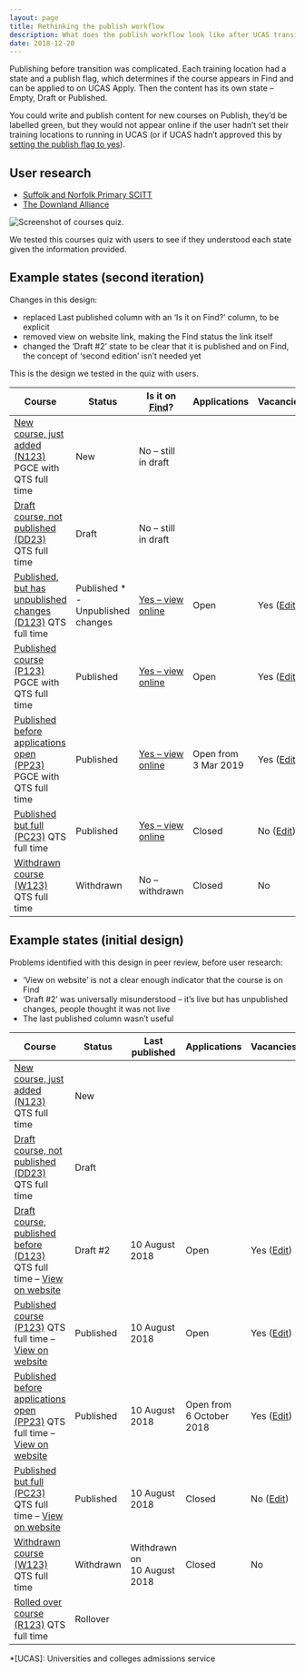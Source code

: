 ```yaml
---
layout: page
title: Rethinking the publish workflow
description: What does the publish workflow look like after UCAS transition?
date: 2018-12-20
---
```


Publishing before transition was complicated. Each training location had a state and a publish flag, which determines if the course appears in Find and can be applied to on UCAS Apply. Then the content has its own state – Empty, Draft or Published.

You could write and publish content for new courses on Publish, they’d be labelled green, but they would not appear online if the user hadn’t set their training locations to running in UCAS (or if UCAS hadn’t approved this by [setting the publish flag to yes](/publish-teacher-training-courses/course-not-running-oct-15)).

## User research

- [Suffolk and Norfolk Primary SCITT](https://lookback.io/watch/ud8KczRqKKAexox28)
- [The Downland Alliance](https://lookback.io/watch/E8MxZYHrmy7E7q85w)

![Screenshot of courses quiz.](courses-quiz.png)

We tested this courses quiz with users to see if they understood each state given the information provided.

## Example states (second iteration)

Changes in this design:

- replaced Last published column with an ‘Is it on Find?’ column, to be explicit
- removed view on website link, making the Find status the link itself
- changed the ‘Draft #2’ state to be clear that it is published and on Find, the concept of ‘second edition’ isn’t needed yet

This is the design we tested in the quiz with users.

<table class="govuk-table">
  <thead class="govuk-table__head">
    <tr class="govuk-table__row">
      <th class="govuk-table__header">Course</th>
      <th class="govuk-table__header">Status</th>
      <th class="govuk-table__header">Is it on <abbr title="Find postgraduate teacher training">Find</abbr>?</th>
      <th class="govuk-table__header">Applications</th>
      <th class="govuk-table__header">Vacancies</th>
    </tr>
  </thead>
  <tbody class="govuk-table__body">
    <tr class="govuk-table__row">
      <td class="govuk-table__cell">
        <a href="#" class="govuk-heading-s govuk-!-margin-bottom-0">New course, just added (N123)</a>
        <span class="govuk-body-s">PGCE with QTS full time</span>
      </td>
      <td class="govuk-table__cell">
        <span class="govuk-tag app-tag-no-content">New</span>
      </td>
      <td class="govuk-table__cell">No – still in draft</td>
      <td class="govuk-table__cell"></td>
      <td class="govuk-table__cell"></td>
    </tr>
    <tr class="govuk-table__row">
      <td class="govuk-table__cell">
        <a href="#" class="govuk-heading-s govuk-!-margin-bottom-0">Draft course, not published (DD23)</a>
        <span class="govuk-body-s">QTS full time</span>
      </td>
      <td class="govuk-table__cell">
        <span class="govuk-tag app-tag-draft">Draft</span>
      </td>
      <td class="govuk-table__cell">No – still in draft</td>
      <td class="govuk-table__cell"></td>
      <td class="govuk-table__cell"></td>
    </tr>
    <tr class="govuk-table__row">
      <td class="govuk-table__cell">
        <a href="#" class="govuk-heading-s govuk-!-margin-bottom-0">Published, but has unpublished changes (D123)</a>
        <span class="govuk-body-s">QTS full time</span>
      </td>
      <td class="govuk-table__cell nowrap">
        <span class="govuk-tag app-tag-published">Published&nbsp;*</span><br>
        <span class="govuk-body-s">- Unpublished changes</span>
      </td>
      <td class="govuk-table__cell nowrap">
        <a href="#">Yes – view online</a>
      </td>
      <td class="govuk-table__cell">Open</td>
      <td class="govuk-table__cell">Yes (<a href="#">Edit</a>)</td>
    </tr>
    <tr class="govuk-table__row">
      <td class="govuk-table__cell">
        <a href="#" class="govuk-heading-s govuk-!-margin-bottom-0">Published course (P123)</a>
        <span class="govuk-body-s">PGCE with QTS full time</span>
      </td>
      <td class="govuk-table__cell">
        <span class="govuk-tag app-tag-published">Published</span>
      </td>
      <td class="govuk-table__cell nowrap">
        <a href="#">Yes – view online</a>
      </td>
      <td class="govuk-table__cell">Open</td>
      <td class="govuk-table__cell">Yes (<a href="#">Edit</a>)</td>
    </tr>
    <tr class="govuk-table__row">
      <td class="govuk-table__cell">
        <a href="#" class="govuk-heading-s govuk-!-margin-bottom-0">Published before applications open (PP23)</a>
        <span class="govuk-body-s">PGCE with QTS full time</span>
      </td>
      <td class="govuk-table__cell">
        <span class="govuk-tag app-tag-published">Published</span>
      </td>
      <td class="govuk-table__cell nowrap">
        <a href="#">Yes – view online</a>
      </td>
      <td class="govuk-table__cell nowrap">Open from<br>3 Mar 2019</td>
      <td class="govuk-table__cell">Yes (<a href="#">Edit</a>)</td>
    </tr>
    <tr class="govuk-table__row">
      <td class="govuk-table__cell">
        <a href="#" class="govuk-heading-s govuk-!-margin-bottom-0">Published but full (PC23)</a>
        <span class="govuk-body-s">QTS full time</span>
      </td>
      <td class="govuk-table__cell">
        <span class="govuk-tag app-tag-published">Published</span>
      </td>
      <td class="govuk-table__cell nowrap"><a href="#">Yes – view online</a></td>
      <td class="govuk-table__cell">Closed</td>
      <td class="govuk-table__cell">No (<a href="#">Edit</a>)</td>
    </tr>
    <tr class="govuk-table__row">
      <td class="govuk-table__cell">
        <a href="#" class="govuk-heading-s govuk-!-margin-bottom-0">Withdrawn course (W123)</a>
        <span class="govuk-body-s">QTS full time</span>
      </td>
      <td class="govuk-table__cell">
        <span class="govuk-tag app-tag-not-running">Withdrawn</span>
      </td>
      <td class="govuk-table__cell nowrap">No – withdrawn</td>
      <td class="govuk-table__cell">Closed</td>
      <td class="govuk-table__cell">No</td>
    </tr>
    <!-- <tr class="govuk-table__row">
      <td class="govuk-table__cell">
        <a href="#" class="govuk-heading-s govuk-!-margin-bottom-0">Rolled over course (R123)</a>
        <span class="govuk-body-s">QTS full time</span>
      </td>
      <td class="govuk-table__cell">
        <span class="govuk-tag app-tag-no-content">Rollover</span>
      </td>
      <td class="govuk-table__cell"></td>
      <td class="govuk-table__cell"></td>
      <td class="govuk-table__cell"></td>
    </tr> -->
  </tbody>
</table>

## Example states (initial design)

Problems identified with this design in peer review, before user research:

- ‘View on website’ is not a clear enough indicator that the course is on Find
- ‘Draft #2’ was universally misunderstood – it’s live but has unpublished changes, people thought it was not live
- The last published column wasn’t useful

<table class="govuk-table ucas-info-table">
  <thead class="govuk-table__head">
    <tr class="govuk-table__row">
      <th class="govuk-table__header">Course</th>
      <th class="govuk-table__header">Status</th>
      <th class="govuk-table__header">Last published</th>
      <th class="govuk-table__header">Applications</th>
      <th class="govuk-table__header">Vacancies?</th>
    </tr>
  </thead>
  <tbody class="govuk-table__body">
    <tr class="govuk-table__row">
      <td class="govuk-table__cell">
        <a href="#" class="govuk-heading-s govuk-!-margin-0">New course, just added (N123)</a>
        <span class="govuk-body-s">QTS full time</span>
      </td>
      <td class="govuk-table__cell">
        <span class="govuk-tag app-tag-no-content">New</span>
      </td>
      <td class="govuk-table__cell"></td>
      <td class="govuk-table__cell"></td>
      <td class="govuk-table__cell"></td>
    </tr>
    <tr class="govuk-table__row">
      <td class="govuk-table__cell">
        <a href="#" class="govuk-heading-s govuk-!-margin-0">Draft course, not published (DD23)</a>
        <span class="govuk-body-s">QTS full time</span>
      </td>
      <td class="govuk-table__cell">
        <span class="govuk-tag app-tag-draft">Draft</span>
      </td>
      <td class="govuk-table__cell"></td>
      <td class="govuk-table__cell"></td>
      <td class="govuk-table__cell"></td>
    </tr>
    <tr class="govuk-table__row">
      <td class="govuk-table__cell">
        <a href="#" class="govuk-heading-s govuk-!-margin-0">Draft course, published before (D123)</a>
        <span class="govuk-body-s">QTS full time – <a href="#">View on website</a></span>
      </td>
      <td class="govuk-table__cell">
        <span class="govuk-tag app-tag-draft">Draft #2</span>
      </td>
      <td class="govuk-table__cell">10 August 2018</td>
      <td class="govuk-table__cell">Open</td>
      <td class="govuk-table__cell">Yes (<a href="#">Edit</a>)</td>
    </tr>
    <tr class="govuk-table__row">
      <td class="govuk-table__cell">
        <a href="#" class="govuk-heading-s govuk-!-margin-0">Published course (P123)</a>
        <span class="govuk-body-s">QTS full time – <a href="#">View on website</a></span>
      </td>
      <td class="govuk-table__cell">
        <span class="govuk-tag app-tag-published">Published</span>
      </td>
      <td class="govuk-table__cell">10 August 2018</td>
      <td class="govuk-table__cell">Open</td>
      <td class="govuk-table__cell">Yes (<a href="#">Edit</a>)</td>
    </tr>
    <tr class="govuk-table__row">
      <td class="govuk-table__cell">
        <a href="#" class="govuk-heading-s govuk-!-margin-0">Published before applications open (PP23)</a>
        <span class="govuk-body-s">QTS full time – <a href="#">View on website</a></span>
      </td>
      <td class="govuk-table__cell">
        <span class="govuk-tag app-tag-published">Published</span>
      </td>
      <td class="govuk-table__cell">10 August 2018</td>
      <td class="govuk-table__cell">Open from<br>6 October 2018</td>
      <td class="govuk-table__cell">Yes (<a href="#">Edit</a>)</td>
    </tr>
    <tr class="govuk-table__row">
      <td class="govuk-table__cell">
        <a href="#" class="govuk-heading-s govuk-!-margin-0">Published but full (PC23)</a>
        <span class="govuk-body-s">QTS full time – <a href="#">View on website</a></span>
      </td>
      <td class="govuk-table__cell">
        <span class="govuk-tag app-tag-published">Published</span>
      </td>
      <td class="govuk-table__cell">10 August 2018</td>
      <td class="govuk-table__cell">Closed</td>
      <td class="govuk-table__cell">No (<a href="#">Edit</a>)</td>
    </tr>
    <tr class="govuk-table__row">
      <td class="govuk-table__cell">
        <a href="#" class="govuk-heading-s govuk-!-margin-0">Withdrawn course (W123)</a>
        <span class="govuk-body-s">QTS full time</span>
      </td>
      <td class="govuk-table__cell">
        <span class="govuk-tag app-tag-not-running">Withdrawn</span>
      </td>
      <td class="govuk-table__cell">Withdrawn on<br>10 August 2018</td>
      <td class="govuk-table__cell">Closed</td>
      <td class="govuk-table__cell">No</td>
    </tr>
    <tr class="govuk-table__row">
      <td class="govuk-table__cell">
        <a href="#" class="govuk-heading-s govuk-!-margin-0">Rolled over course (R123)</a>
        <span class="govuk-body-s">QTS full time</span>
      </td>
      <td class="govuk-table__cell">
        <span class="govuk-tag app-tag-no-content">Rollover</span>
      </td>
      <td class="govuk-table__cell"></td>
      <td class="govuk-table__cell"></td>
      <td class="govuk-table__cell"></td>
    </tr>
  </tbody>
</table>

*[UCAS]: Universities and colleges admissions service
